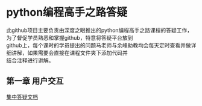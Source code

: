 # python编程高手之路答疑  
此github项目主要负责由深度之眼推出的python编程高手之路课程的答疑工作，为了督促学员熟悉和掌握github，特意将答疑平台放到  
github上，每个课时的学员提出的问题马老师与余峰助教均会每天定时查看并做详细讲解，如果需要会直接在课程文件夹下添加代码并  
结合注释进行讲解。  
## 第一章 用户交互  
[集中答疑文档]([https://github.com/RainMoun/the_road_of_python_programming_master/blob/master/lession_1/lession_1.md])